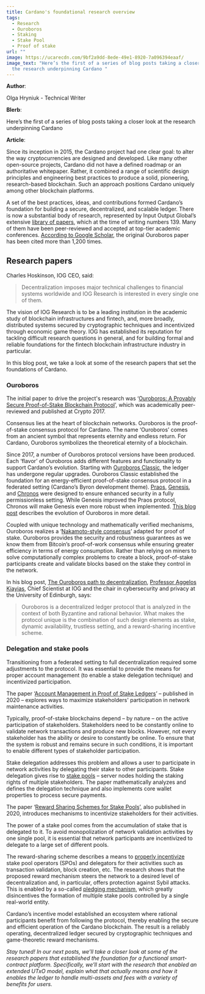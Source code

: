 ```yaml
---
title: Cardano's foundational research overview
tags:
  - Research
  - Ouroboros
  - Staking
  - Stake Pool
  - Proof of stake
url: ""
image: https://ucarecdn.com/9bf2a9dd-8ede-49e1-8920-7a096394eaaf/
image_text: "Here’s the first of a series of blog posts taking a closer look at
  the research underpinning Cardano "
---
```


**Author**:

Olga Hryniuk - Technical Writer

**Blerb**:

Here’s the first of a series of blog posts taking a closer look at the research underpinning Cardano

**Article**:

Since its inception in 2015, the Cardano project had one clear goal: to alter the way cryptocurrencies are designed and developed. Like many other open-source projects, Cardano did not have a defined roadmap or an authoritative whitepaper. Rather, it combined a range of scientific design principles and engineering best practices to produce a solid, pioneering, research-based blockchain. Such an approach positions Cardano uniquely among other blockchain platforms.

A set of the best practices, ideas, and contributions formed Cardano’s foundation for building a secure, decentralized, and scalable ledger. There is now a substantial body of research, represented by Input Output Global’s extensive [library of papers](https://iohk.io/research/library/), which at the time of writing numbers 139. Many of them have been peer-reviewed and accepted at top-tier academic conferences. [According to Google Scholar](https://scholar.google.com/scholar?hl=en&as_sdt=0%2C5&q=ouroboros&btnG=), the original Ouroboros paper has been cited more than 1,200 times.

## Research papers

Charles Hoskinson, IOG CEO, said:

> Decentralization imposes major technical challenges to financial systems worldwide and IOG Research is interested in every single one of them.

The vision of IOG Research is to be a leading institution in the academic study of blockchain infrastructures and fintech, and, more broadly, distributed systems secured by cryptographic techniques and incentivized through economic game theory. IOG has established its reputation for tackling difficult research questions in general, and for building formal and reliable foundations for the fintech blockchain infrastructure industry in particular.

In this blog post, we take a look at some of the research papers that set the foundations of Cardano. 

### Ouroboros

The initial paper to drive the project's research was ‘[Ouroboros: A Provably Secure Proof-of-Stake Blockchain Protocol](https://eprint.iacr.org/2016/889.pdf)’, which was academically peer-reviewed and published at Crypto 2017.

Consensus lies at the heart of blockchain networks. Ouroboros is the proof-of-stake consensus protocol for Cardano. The name ‘Ouroboros’ comes from an ancient symbol that represents eternity and endless return. For Cardano, Ouroboros symbolizes the theoretical eternity of a blockchain.  
  
Since 2017, a number of Ouroboros protocol versions have been produced. Each ‘flavor’ of Ouroboros adds different features and functionality to support Cardano’s evolution. Starting with [Ouroboros Classic](https://eprint.iacr.org/2016/889.pdf), the ledger has undergone regular upgrades. Ouroboros Classic established the foundation for an energy-efficient proof-of-stake consensus protocol in a federated setting (Cardano’s Byron development theme). [Praos](https://eprint.iacr.org/2017/573.pdf), [Genesis](https://eprint.iacr.org/2018/378.pdf), and [Chronos](https://eprint.iacr.org/2019/838.pdf) were designed to ensure enhanced security in a fully permissionless setting. While Genesis improved the Praos protocol, Chronos will make Genesis even more robust when implemented. [This blog post](https://iohk.io/en/blog/posts/2022/06/03/from-classic-to-chronos-the-implementations-of-ouroboros-explained/) describes the evolution of Ouroboros in more detail.

Coupled with unique technology and mathematically verified mechanisms, Ouroboros realizes a ‘[Nakamoto-style consensus](https://bitcoin.org/bitcoin.pdf)’ adapted for proof of stake. Ouroboros provides the security and robustness guarantees as we know them from Bitcoin’s proof-of-work consensus while ensuring greater efficiency in terms of energy consumption. Rather than relying on miners to solve computationally complex problems to create a block, proof-of-stake participants create and validate blocks based on the stake they control in the network.

In his blog post, [The Ouroboros path to decentralization](https://iohk.io/en/blog/posts/2020/06/23/the-ouroboros-path-to-decentralization/), [Professor Aggelos Kiayias](https://iohk.io/en/team/aggelos-kiayias), Chief Scientist at IOG and the chair in cybersecurity and privacy at the University of Edinburgh, says:

> Ouroboros is a decentralized ledger protocol that is analyzed in the context of both Byzantine and rational behavior. What makes the protocol unique is the combination of such design elements as stake, dynamic availability, trustless setting, and a reward-sharing incentive scheme.

### Delegation and stake pools

Transitioning from a federated setting to full decentralization required some adjustments to the protocol. It was essential to provide the means for proper account management (to enable a stake delegation technique) and incentivized participation.

The paper ‘[Account Management in Proof of Stake Ledgers](https://eprint.iacr.org/2020/525.pdf)’ – published in 2020 – explores ways to maximize stakeholders' participation in network maintenance activities.

Typically, proof-of-stake blockchains depend – by nature – on the active participation of stakeholders. Stakeholders need to be constantly online to validate network transactions and produce new blocks. However, not every stakeholder has the ability or desire to constantly be online. To ensure that the system is robust and remains secure in such conditions, it is important to enable different types of stakeholder participation.

Stake delegation addresses this problem and allows a user to participate in network activities by delegating their stake to other participants. Stake delegation gives rise to [stake pools](https://iohk.io/en/blog/posts/2018/10/23/stake-pools-in-cardano/) – server nodes holding the staking rights of multiple stakeholders. The paper mathematically analyzes and defines the delegation technique and also implements core wallet properties to process secure payments.

The paper ‘[Reward Sharing Schemes for Stake Pools](https://arxiv.org/ftp/arxiv/papers/1807/1807.11218.pdf)’, also published in 2020, introduces mechanisms to incentivize stakeholders for their activities.

The power of a stake pool comes from the accumulation of stake that is delegated to it. To avoid monopolization of network validation activities by one single pool, it is essential that network participants are incentivized to delegate to a large set of different pools.

The reward-sharing scheme describes a means to [properly incentivize](https://iohk.io/en/blog/posts/2020/11/30/blockchain-reward-sharing-a-comparative-systematization-from-first-principles/) stake pool operators (SPOs) and delegators for their activities such as transaction validation, block creation, etc. The research shows that the proposed reward mechanism steers the network to a desired level of decentralization and, in particular, offers protection against Sybil attacks. This is enabled by a so-called [pledging mechanism](https://iohk.io/en/blog/posts/2020/05/12/how-pledging-encourages-a-healthy-decentralized-cardano-ecosystem/), which greatly disincentives the formation of multiple stake pools controlled by a single real-world entity.

Cardano’s incentive model established an ecosystem where rational participants benefit from following the protocol, thereby enabling the secure and efficient operation of the Cardano blockchain. The result is a reliably operating, decentralized ledger secured by cryptographic techniques and game-theoretic reward mechanisms.

*Stay tuned! In our next posts, we’ll take a closer look at some of the research papers that established the foundation for a functional smart-contract platform. Specifically, we’ll start with the research that enabled an extended UTxO model, explain what that actually means and how it enables the ledger to handle multi-assets and fees with a variety of benefits for users.*
